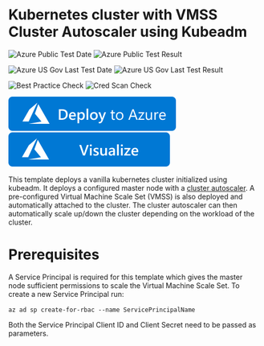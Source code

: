 # Kubernetes cluster with VMSS Cluster Autoscaler using Kubeadm

![Azure Public Test Date](https://azurequickstartsservice.blob.core.windows.net/badges/kubernetes-on-ubuntu-vmss/PublicLastTestDate.svg)
![Azure Public Test Result](https://azurequickstartsservice.blob.core.windows.net/badges/kubernetes-on-ubuntu-vmss/PublicDeployment.svg)

![Azure US Gov Last Test Date](https://azurequickstartsservice.blob.core.windows.net/badges/kubernetes-on-ubuntu-vmss/FairfaxLastTestDate.svg)
![Azure US Gov Last Test Result](https://azurequickstartsservice.blob.core.windows.net/badges/kubernetes-on-ubuntu-vmss/FairfaxDeployment.svg)

![Best Practice Check](https://azurequickstartsservice.blob.core.windows.net/badges/kubernetes-on-ubuntu-vmss/BestPracticeResult.svg)
![Cred Scan Check](https://azurequickstartsservice.blob.core.windows.net/badges/kubernetes-on-ubuntu-vmss/CredScanResult.svg)

[![Deploy To Azure](https://raw.githubusercontent.com/Azure/azure-quickstart-templates/master/1-CONTRIBUTION-GUIDE/images/deploytoazure.svg?sanitize=true)]("https://portal.azure.com/#create/Microsoft.Template/uri/https%3A%2F%2Fraw.githubusercontent.com%2FAzure%2Fazure-quickstart-templates%2Fmaster%2Fkubernetes-on-ubuntu-vmss%2Fazuredeploy.json")  [![Visualize](https://raw.githubusercontent.com/Azure/azure-quickstart-templates/master/1-CONTRIBUTION-GUIDE/images/visualizebutton.svg?sanitize=true)]("http://armviz.io/#/?load=https%3A%2F%2Fraw.githubusercontent.com%2FAzure%2Fazure-quickstart-templates%2Fmaster%2Fkubernetes-on-ubuntu-vmss%2Fazuredeploy.json")

This template deploys a vanilla kubernetes cluster initialized using kubeadm. It deploys a configured master node with a [cluster autoscaler](https://github.com/kubernetes/autoscaler/tree/master/cluster-autoscaler/cloudprovider/azure). A pre-configured Virtual Machine Scale Set (VMSS) is also deployed and automatically attached to the cluster. The cluster autoscaler can then automatically scale up/down the cluster depending on the workload of the cluster.

# Prerequisites 
A Service Principal is required for this template which gives the master node sufficient permissions to scale the Virtual Machine Scale Set. To create a new Service Principal run:
```
az ad sp create-for-rbac --name ServicePrincipalName
```

Both the Service Principal Client ID and Client Secret need to be passed as parameters.


